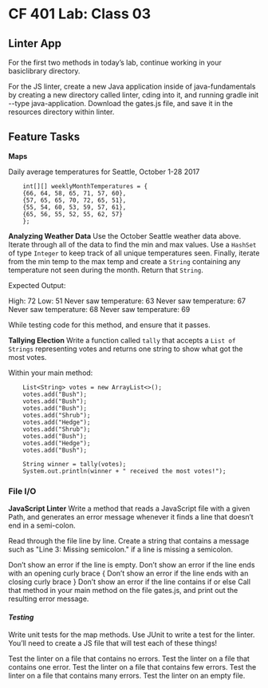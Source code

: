 # CF 401 Lab: Class 03

## Linter App
For the first two methods in today’s lab, continue working in your basiclibrary directory.

For the JS linter, create a new Java application inside of java-fundamentals by creating a new directory called 
linter, cding into it, and running gradle init --type java-application. Download the gates.js file, and save it 
in the resources directory within linter.

## Feature Tasks
**Maps**

Daily average temperatures for Seattle, October 1-28 2017

        int[][] weeklyMonthTemperatures = {
        {66, 64, 58, 65, 71, 57, 60},
        {57, 65, 65, 70, 72, 65, 51},
        {55, 54, 60, 53, 59, 57, 61},
        {65, 56, 55, 52, 55, 62, 57}
        };

**Analyzing Weather Data**
Use the October Seattle weather data above. Iterate through all of the data to find the min and max values. Use a 
`HashSet` of type `Integer` to keep track of all unique temperatures seen. Finally, iterate from the min temp to the 
max temp and create a `String` containing any temperature not seen during the month. Return that `String`. 

Expected Output:

High: 72
Low: 51
Never saw temperature: 63
Never saw temperature: 67
Never saw temperature: 68
Never saw temperature: 69

While testing code for this method, and ensure that it passes.

**Tallying Election**
Write a function called `tally` that accepts a `List of Strings` representing votes and returns one string to show 
what got the most votes.

Within your main method:

        List<String> votes = new ArrayList<>();
        votes.add("Bush");
        votes.add("Bush");
        votes.add("Bush");
        votes.add("Shrub");
        votes.add("Hedge");
        votes.add("Shrub");
        votes.add("Bush");
        votes.add("Hedge");
        votes.add("Bush");
        
        String winner = tally(votes);
        System.out.println(winner + " received the most votes!");

### File I/O

**JavaScript Linter**
Write a method that reads a JavaScript file with a given Path, and generates an error message whenever it finds 
a line that doesn’t end in a semi-colon.

Read through the file line by line. Create a string that contains a message such as "Line 3: Missing semicolon." 
if a line is missing a semicolon.

Don’t show an error if the line is empty.
Don’t show an error if the line ends with an opening curly brace {
Don’t show an error if the line ends with an closing curly brace }
Don’t show an error if the line contains if or else
Call that method in your main method on the file gates.js, and print out the resulting error message.

#### *Testing*

Write unit tests for the map methods.
Use JUnit to write a test for the linter.
You’ll need to create a JS file that will test each of these things!

Test the linter on a file that contains no errors.
Test the linter on a file that contains one error.
Test the linter on a file that contains few errors.
Test the linter on a file that contains many errors.
Test the linter on an empty file.


